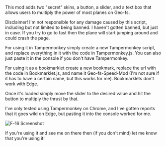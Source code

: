 This mod adds two "secret" skins, a button, a slider, and a text box that allows users to multiply the power of most planes on Geo-fs.

Disclaimer! I'm not responsible for any damage caused by this script, including but not limited to being banned. I haven't gotten banned, but just in case. If you try to go to fast then the plane will start jumping around and could crash the page.

For using it in Tampermonkey simply create a new Tampermonkey script, and replace everything in it with the code in Tampermonkey.js. You can also just paste it in the console if you don't have Tampermonkey.

For using it as a bookmarklet create a new bookmark, replace the url with the code in Bookmarklet.js, and name it Geo-fs-Speed-Mod (I'm not sure if it has to have a certain name, but this works for me). Bookmarklets don't work with Edge.

Once it's loaded simply move the slider to the desired value and hit the button to multiply the thrust by that.

I've only tested using Tampermonkey on Chrome, and I've gotten reports that it goes wild on Edge, but pasting it into the console worked for me.

![F-16 Screenshot](https://github.com/Pigensworth/Geo-fs-Mod/assets/136399546/080c9d3c-19e2-4ee0-bfc8-15acbde6bb65)

If you're using it and see me on there then (if you don't mind) let me know that you're using it!
